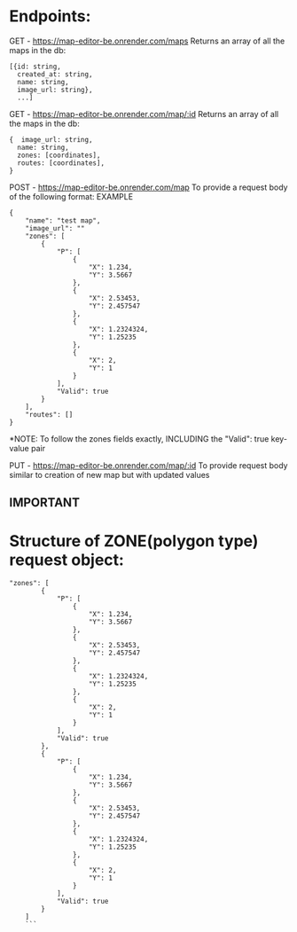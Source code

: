 # Endpoints:
GET - https://map-editor-be.onrender.com/maps
Returns an array of all the maps in the db:
```
[{id: string, 
  created_at: string,
  name: string,
  image_url: string},
  ...]
```
GET - https://map-editor-be.onrender.com/map/:id
Returns an array of all the maps in the db:
```
{  image_url: string,
  name: string,
  zones: [coordinates],
  routes: [coordinates],
}
```

POST - https://map-editor-be.onrender.com/map
To provide a request body of the following format:
EXAMPLE
```
{ 
    "name": "test map",
    "image_url": ""
    "zones": [
        {
            "P": [
                {
                    "X": 1.234,
                    "Y": 3.5667
                },
                {
                    "X": 2.53453,
                    "Y": 2.457547
                },
                {
                    "X": 1.2324324,
                    "Y": 1.25235
                },
                {
                    "X": 2,
                    "Y": 1
                }
            ],
            "Valid": true
        }
    ],
    "routes": []
}
```
*NOTE: To follow the zones fields exactly, INCLUDING the "Valid": true key-value pair

PUT - https://map-editor-be.onrender.com/map/:id
To provide request body similar to creation of new map but with updated values

## IMPORTANT
# Structure of ZONE(polygon type) request object:
```
"zones": [
        {
            "P": [
                {
                    "X": 1.234,
                    "Y": 3.5667
                },
                {
                    "X": 2.53453,
                    "Y": 2.457547
                },
                {
                    "X": 1.2324324,
                    "Y": 1.25235
                },
                {
                    "X": 2,
                    "Y": 1
                }
            ],
            "Valid": true
        },
        {
            "P": [
                {
                    "X": 1.234,
                    "Y": 3.5667
                },
                {
                    "X": 2.53453,
                    "Y": 2.457547
                },
                {
                    "X": 1.2324324,
                    "Y": 1.25235
                },
                {
                    "X": 2,
                    "Y": 1
                }
            ],
            "Valid": true
        }
    ]
    ```
